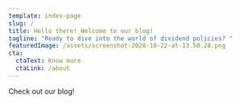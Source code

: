 ```yaml
---
template: index-page
slug: /
title: Hello there! Welcome to our blog!
tagline: "Ready to dive into the world of dividend policies? "
featuredImage: /assets/screenshot-2020-10-22-at-13.50.28.png
cta:
  ctaText: Know more
  ctaLink: /about
---
```

Check out our blog!